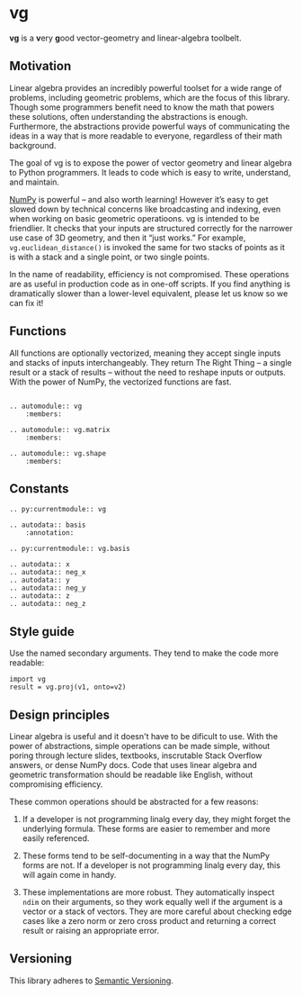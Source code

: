 vg
==

**vg** is a **v**ery **g**ood vector-geometry and linear-algebra toolbelt.

Motivation
----------

Linear algebra provides an incredibly powerful toolset for a wide range of
problems, including geometric problems, which are the focus of this library.
Though some programmers benefit need to know the math that powers these
solutions, often understanding the abstractions is enough. Furthermore, the
abstractions provide powerful ways of communicating the ideas in a way that
is more readable to everyone, regardless of their math background.

The goal of vg is to expose the power of vector geometry and linear algebra
to Python programmers. It leads to code which is easy to write, understand,
and maintain.

[NumPy][] is powerful – and also worth learning! However it’s easy to get
slowed down by technical concerns like broadcasting and indexing, even
when working on basic geometric operatioons. vg is intended to be
friendlier. It checks that your inputs are structured correctly for the
narrower use case of 3D geometry, and then it &ldquo;just works.&rdquo;
For example, `vg.euclidean_distance()` is invoked the same for two stacks
of points as it is with a stack and a single point, or two single points.

In the name of readability, efficiency is not compromised. These operations
are as useful in production code as in one-off scripts. If you find anything
is dramatically slower than a lower-level equivalent, please let us know so
we can fix it!

[numpy]: https://www.numpy.org/


Functions
---------

All functions are optionally vectorized, meaning they accept single inputs and
stacks of inputs interchangeably. They return The Right Thing &ndash; a single
result or a stack of results &ndash; without the need to reshape inputs or
outputs. With the power of NumPy, the vectorized functions are fast.

```eval_rst

.. automodule:: vg
    :members:

.. automodule:: vg.matrix
    :members:

.. automodule:: vg.shape
    :members:

```


Constants
---------

```eval_rst
.. py:currentmodule:: vg

.. autodata:: basis
    :annotation:

.. py:currentmodule:: vg.basis

.. autodata:: x
.. autodata:: neg_x
.. autodata:: y
.. autodata:: neg_y
.. autodata:: z
.. autodata:: neg_z

```


Style guide
-----------

Use the named secondary arguments. They tend to make the code more readable:

    import vg
    result = vg.proj(v1, onto=v2)


Design principles
-----------------

Linear algebra is useful and it doesn't have to be dificult to use. With the
power of abstractions, simple operations can be made simple, without poring
through lecture slides, textbooks, inscrutable Stack Overflow answers, or
dense NumPy docs. Code that uses linear algebra and geometric transformation
should be readable like English, without compromising efficiency.

These common operations should be abstracted for a few reasons:

1. If a developer is not programming linalg every day, they might forget the
   underlying formula. These forms are easier to remember and more easily
   referenced.

2. These forms tend to be self-documenting in a way that the NumPy forms are
   not. If a developer is not programming linalg every day, this will again
   come in handy.

3. These implementations are more robust. They automatically inspect `ndim`
   on their arguments, so they work equally well if the argument is a vector
   or a stack of vectors. They are more careful about checking edge cases
   like a zero norm or zero cross product and returning a correct result
   or raising an appropriate error.


Versioning
----------

This library adheres to [Semantic Versioning][semver].

[semver]: https://semver.org/
